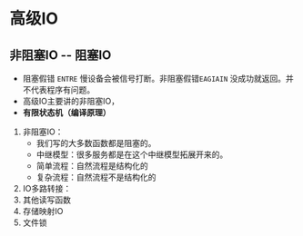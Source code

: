 # 高级IO

## 非阻塞IO  -- 阻塞IO
-  阻塞假错  ```ENTRE``` 慢设备会被信号打断。非阻塞假错```EAGIAIN``` 没成功就返回。并不代表程序有问题。
- 高级IO主要讲的非阻塞IO，
- **有限状态机（编译原理）**
1. 非阻塞IO：
   - 我们写的大多数函数都是阻塞的。
   - 中继模型：很多服务都是在这个中继模型拓展开来的。
   - 简单流程：自然流程是结构化的
   - 复杂流程：自然流程不是结构化的
2. IO多路转接：
3. 其他读写函数
4. 存储映射IO
5. 文件锁 
   
## 